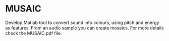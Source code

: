 # MUSAIC
Develop Matlab tool to convert sound into colours, using pitch and energy as features. 
From an audio sample you can create mosaics. For more details check the MUSAIC.pdf file.
